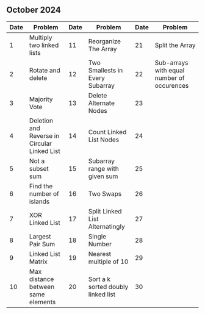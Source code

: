 ## October 2024

| Date | Problem                                      | Date | Problem                            | Date | Problem                                    |
| ---- | -------------------------------------------- | ---- | ---------------------------------- | ---- | ------------------------------------------ |
| 1    | Multiply two linked lists                    | 11   | Reorganize The Array               | 21   | Split the Array                            |
| 2    | Rotate and delete                            | 12   | Two Smallests in Every Subarray    | 22   | Sub-arrays with equal number of occurences |
| 3    | Majority Vote                                | 13   | Delete Alternate Nodes             | 23   |                                            |
| 4    | Deletion and Reverse in Circular Linked List | 14   | Count Linked List Nodes            | 24   |                                            |
| 5    | Not a subset sum                             | 15   | Subarray range with given sum      | 25   |                                            |
| 6    | Find the number of islands                   | 16   | Two Swaps                          | 26   |                                            |
| 7    | XOR Linked List                              | 17   | Split Linked List Alternatingly    | 27   |                                            |
| 8    | Largest Pair Sum                             | 18   | Single Number                      | 28   |                                            |
| 9    | Linked List Matrix                           | 19   | Nearest multiple of 10             | 29   |                                            |
| 10   | Max distance between same elements           | 20   | Sort a k sorted doubly linked list | 30   |                                            |
